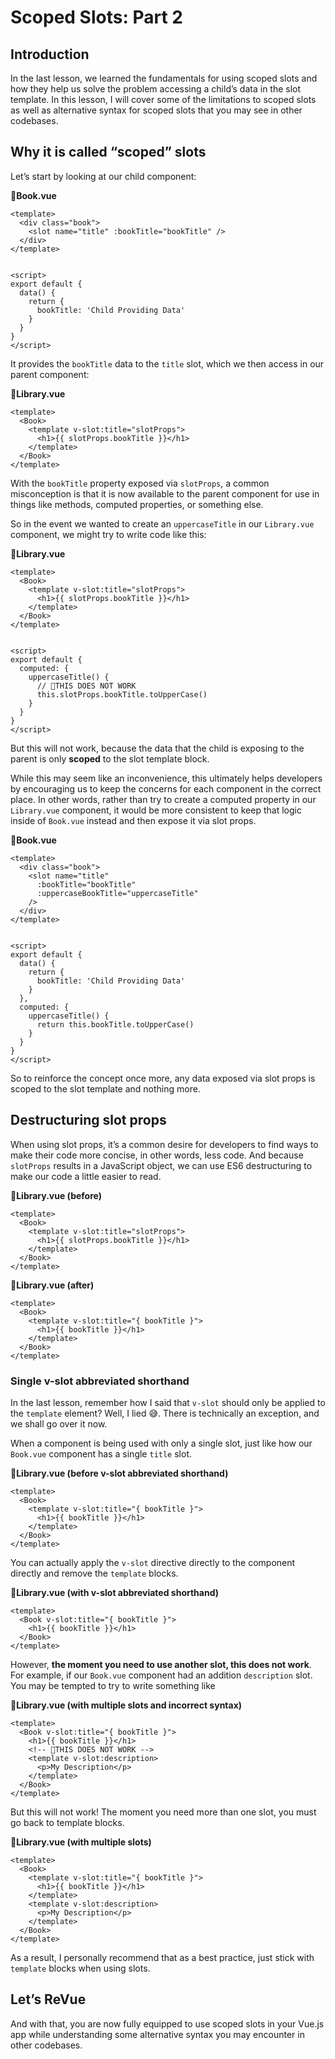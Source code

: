 Scoped Slots: Part 2
====================

Introduction
------------

In the last lesson, we learned the fundamentals for using scoped slots and how they help us solve the problem accessing a child’s data in the slot template. In this lesson, I will cover some of the limitations to scoped slots as well as alternative syntax for scoped slots that you may see in other codebases.

Why it is called “scoped” slots
-------------------------------

Let’s start by looking at our child component:

**📄Book.vue**

    <template>
      <div class="book">
        <slot name="title" :bookTitle="bookTitle" />
      </div>
    </template>
    

    <script>
    export default {
      data() {
        return {
          bookTitle: 'Child Providing Data'
        }
      }
    }
    </script>
    

It provides the `bookTitle` data to the `title` slot, which we then access in our parent component:

📄**Library.vue**

    <template>
      <Book>
        <template v-slot:title="slotProps">
          <h1>{{ slotProps.bookTitle }}</h1>
        </template>
      </Book>
    </template>
    

With the `bookTitle` property exposed via `slotProps`, a common misconception is that it is now available to the parent component for use in things like methods, computed properties, or something else.

So in the event we wanted to create an `uppercaseTitle` in our `Library.vue` component, we might try to write code like this:

📄**Library.vue**

    <template>
      <Book>
        <template v-slot:title="slotProps">
          <h1>{{ slotProps.bookTitle }}</h1>
        </template>
      </Book>
    </template>
    

    <script>
    export default {
      computed: {
        uppercaseTitle() {
          // 🛑THIS DOES NOT WORK
          this.slotProps.bookTitle.toUpperCase()
        }
      }
    }
    </script>
    

But this will not work, because the data that the child is exposing to the parent is only **scoped** to the slot template block.

While this may seem like an inconvenience, this ultimately helps developers by encouraging us to keep the concerns for each component in the correct place. In other words, rather than try to create a computed property in our `Library.vue` component, it would be more consistent to keep that logic inside of `Book.vue` instead and then expose it via slot props.

**📄Book.vue**

    <template>
      <div class="book">
        <slot name="title" 
          :bookTitle="bookTitle" 
          :uppercaseBookTitle="uppercaseTitle"
        />
      </div>
    </template>
    

    <script>
    export default {
      data() {
        return {
          bookTitle: 'Child Providing Data'
        }
      },
      computed: {
        uppercaseTitle() {
          return this.bookTitle.toUpperCase()
        }
      }
    }
    </script>
    

So to reinforce the concept once more, any data exposed via slot props is scoped to the slot template and nothing more.

Destructuring slot props
------------------------

When using slot props, it’s a common desire for developers to find ways to make their code more concise, in other words, less code. And because `slotProps` results in a JavaScript object, we can use ES6 destructuring to make our code a little easier to read.

📄**Library.vue (before)**

    <template>
      <Book>
        <template v-slot:title="slotProps">
          <h1>{{ slotProps.bookTitle }}</h1>
        </template>
      </Book>
    </template>
    

📄**Library.vue (after)**

    <template>
      <Book>
        <template v-slot:title="{ bookTitle }">
          <h1>{{ bookTitle }}</h1>
        </template>
      </Book>
    </template>
    

### Single v-slot abbreviated shorthand

In the last lesson, remember how I said that `v-slot` should only be applied to the `template` element? Well, I lied 😅. There is technically an exception, and we shall go over it now.

When a component is being used with only a single slot, just like how our `Book.vue` component has a single `title` slot.

📄**Library.vue (before v-slot abbreviated shorthand)**

    <template>
      <Book>
        <template v-slot:title="{ bookTitle }">
          <h1>{{ bookTitle }}</h1>
        </template>
      </Book>
    </template>
    

You can actually apply the `v-slot` directive directly to the component directly and remove the `template` blocks.

📄**Library.vue (with v-slot abbreviated shorthand)**

    <template>
      <Book v-slot:title="{ bookTitle }">
        <h1>{{ bookTitle }}</h1>
      </Book>
    </template>
    

However, **the moment you need to use another slot, this does not work**. For example, if our `Book.vue` component had an addition `description` slot. You may be tempted to try to write something like

**📄Library.vue (with multiple slots and incorrect syntax)**

    <template>
      <Book v-slot:title="{ bookTitle }">
        <h1>{{ bookTitle }}</h1>    
        <!-- 🛑THIS DOES NOT WORK -->
        <template v-slot:description>
          <p>My Description</p>
        </template>
      </Book>
    </template>
    

But this will not work! The moment you need more than one slot, you must go back to template blocks.

**📄Library.vue (with multiple slots)**

    <template>
      <Book>
        <template v-slot:title="{ bookTitle }">
          <h1>{{ bookTitle }}</h1>
        </template>
        <template v-slot:description>
          <p>My Description</p>
        </template>
      </Book>
    </template>
    

As a result, I personally recommend that as a best practice, just stick with `template` blocks when using slots.

Let’s ReVue
-----------

And with that, you are now fully equipped to use scoped slots in your Vue.js app while understanding some alternative syntax you may encounter in other codebases.
